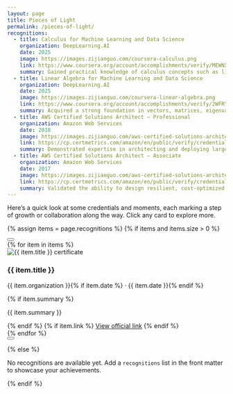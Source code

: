 ```yaml
---
layout: page
title: Pieces of Light
permalink: /pieces-of-light/
recognitions:
  - title: Calculus for Machine Learning and Data Science
    organization: DeepLearning.AI
    date: 2025
    image: https://images.zijianguo.com/coursera-calculus.png
    link: https://www.coursera.org/account/accomplishments/verify/MEWNX7C6L28D
    summary: Gained practical knowledge of calculus concepts such as limits, derivatives, and integrals, and applied them to optimisation and machine learning problems.
  - title: Linear Algebra for Machine Learning and Data Science
    organization: DeepLearning.AI
    date: 2025
    image: https://images.zijianguo.com/coursera-linear-algebra.png
    link: https://www.coursera.org/account/accomplishments/verify/2WFRYPUQ8YC7
    summary: Acquired a strong foundation in vectors, matrices, eigenvalues, and linear transformations, and learned how these tools support data science and machine learning algorithms.
  - title: AWS Certified Solutions Architect – Professional
    organization: Amazon Web Services
    date: 2018
    image: https://images.zijianguo.com/aws-certified-solutions-architect-professional.png
    link: https://cp.certmetrics.com/amazon/en/public/verify/credential/6VZ1F5WCB1F4QJ5Q
    summary: Demonstrated expertise in architecting and deploying large-scale, distributed systems on AWS.
  - title: AWS Certified Solutions Architect – Associate
    organization: Amazon Web Services
    date: 2017
    image: https://images.zijianguo.com/aws-certified-solutions-architect-associate.png
    link: https://cp.certmetrics.com/amazon/en/public/verify/credential/Y7QD5RTK1EFE1P9M
    summary: Validated the ability to design resilient, cost-optimized AWS workloads across core services.
---
```


<div class="recognitions-intro">
  <p>Here’s a quick look at some credentials and moments, each marking a step of growth or collaboration along the way. Click any card to explore more.</p>
</div>

{% assign items = page.recognitions %}
{% if items and items.size > 0 %}
<div class="recognitions-carousel" data-recognitions-carousel>
  <button class="recognitions-nav recognitions-nav--prev" type="button" aria-label="Previous">
    <span class="recognitions-nav__icon" aria-hidden="true">
      <svg viewBox="0 0 24 24" focusable="false">
        <path d="M15 5.5l-7 6.5 7 6.5" />
      </svg>
    </span>
  </button>
  <div class="recognitions-track" data-recognitions-track>
    {% for item in items %}
    <article class="recognition-card" data-recognition-card data-index="{{ forloop.index0 }}">
      <div class="recognition-thumb" data-image-wrapper>
        <img src="{{ item.image | relative_url }}" alt="{{ item.title }} certificate" loading="lazy" data-image-full="{{ item.image | relative_url }}">
      </div>
      <div class="recognition-body">
        <h3 class="recognition-title">{{ item.title }}</h3>
        <p class="recognition-meta">{{ item.organization }}{% if item.date %} · {{ item.date }}{% endif %}</p>
        {% if item.summary %}
        <p class="recognition-summary">{{ item.summary }}</p>
        {% endif %}
        {% if item.link %}
        <a class="recognition-link" href="{{ item.link }}" target="_blank" rel="noopener">View official link</a>
        {% endif %}
      </div>
    </article>
    {% endfor %}
  </div>
  <button class="recognitions-nav recognitions-nav--next" type="button" aria-label="Next">
    <span class="recognitions-nav__icon" aria-hidden="true">
      <svg viewBox="0 0 24 24" focusable="false">
        <path d="M9 5.5l7 6.5-7 6.5" />
      </svg>
    </span>
  </button>
</div>

<div class="recognition-modal" hidden data-recognitions-modal>
  <button class="recognition-modal__backdrop" type="button" data-close-modal aria-label="Close"></button>
  <div class="recognition-modal__dialog" role="dialog" aria-modal="true">
    <button class="recognition-modal__close" type="button" data-close-modal aria-label="Close">&times;</button>
    <img class="recognition-modal__image" data-modal-image src="" alt="">
    <p class="recognition-modal__caption" data-modal-caption></p>
  </div>
</div>

<script>
  document.addEventListener('DOMContentLoaded', function () {
    const carousel = document.querySelector('[data-recognitions-carousel]');
    if (!carousel) return;

    const track = carousel.querySelector('[data-recognitions-track]');
    const cards = Array.from(track.querySelectorAll('[data-recognition-card]'));
    const prev = carousel.querySelector('.recognitions-nav--prev');
    const next = carousel.querySelector('.recognitions-nav--next');
    const modal = document.querySelector('[data-recognitions-modal]');
    const modalImage = modal ? modal.querySelector('[data-modal-image]') : null;
    const modalCaption = modal ? modal.querySelector('[data-modal-caption]') : null;
    const closeButtons = modal ? Array.from(modal.querySelectorAll('[data-close-modal]')) : [];

    const autoRotateDelay = 3000;
    const resumeDelay = 1000;

    if (cards.length === 0) return;

    let activeIndex = 0;
    let autoRotateTimer = null;
    let resumeTimer = null;

    function getGap() {
      const styles = window.getComputedStyle(track);
      return parseFloat(styles.columnGap || styles.gap || '0');
    }

    function getStep() {
      const first = cards[0];
      if (!first) return 0;
      return first.offsetWidth + getGap();
    }

    function clampIndex(index) {
      const maxIndex = Math.max(cards.length - 1, 0);
      if (index < 0) return 0;
      if (index > maxIndex) return maxIndex;
      return index;
    }

    function updateNav() {
      if (!prev || !next) return;
      const disable = cards.length <= 1;
      prev.disabled = disable;
      next.disabled = disable;
    }

    function scrollToIndex(index, smooth = true) {
      activeIndex = clampIndex(index);
      const offset = activeIndex * getStep();
      track.scrollTo({ left: offset, behavior: smooth ? 'smooth' : 'auto' });
      updateNav();
    }

    function move(delta, options = {}) {
      if (!cards.length) return;
      const loop = Boolean(options.loop);
      let target = activeIndex + delta;
      let smooth = options.smooth !== false;
      if (loop) {
        if (target < 0) {
          target = cards.length - 1;
          smooth = false;
        } else if (target >= cards.length) {
          target = 0;
          smooth = false;
        }
      }
      scrollToIndex(target, smooth);
    }

    function shouldPauseAuto() {
      if (cards.length <= 1) return true;
      if (modal && !modal.hasAttribute('hidden')) return true;
      const activeEl = document.activeElement;
      if (activeEl && carousel.contains(activeEl)) return true;
      if (carousel.matches(':hover')) return true;
      return false;
    }

    function stopAutoRotate() {
      if (autoRotateTimer !== null) {
        window.clearInterval(autoRotateTimer);
        autoRotateTimer = null;
      }
      if (resumeTimer !== null) {
        window.clearTimeout(resumeTimer);
        resumeTimer = null;
      }
    }

    function startAutoRotate(delay = autoRotateDelay) {
      stopAutoRotate();
      if (cards.length <= 1) return;
      if (shouldPauseAuto()) return;
      resumeTimer = window.setTimeout(function () {
        resumeTimer = null;
        if (shouldPauseAuto()) return;
        autoRotateTimer = window.setInterval(function () {
          move(1, { loop: true });
        }, autoRotateDelay);
      }, Math.max(delay, 0));
    }

    function openModal(imgSrc, caption) {
      if (!modal || !modalImage) return;
      stopAutoRotate();
      modalImage.src = imgSrc;
      modalImage.alt = caption || '';
      if (modalCaption) modalCaption.textContent = caption || '';
      modal.removeAttribute('hidden');
      document.body.classList.add('recognition-modal-open');
    }

    function closeModal() {
      if (!modal || !modalImage) return;
      modal.setAttribute('hidden', 'hidden');
      modalImage.src = '';
      document.body.classList.remove('recognition-modal-open');
      startAutoRotate(resumeDelay);
    }

    let resizeTimeout;
    window.addEventListener('resize', function () {
      window.clearTimeout(resizeTimeout);
      resizeTimeout = window.setTimeout(function () {
        scrollToIndex(activeIndex, false);
        startAutoRotate(resumeDelay);
      }, 150);
    });

    if (prev) {
      prev.addEventListener('click', function () {
        stopAutoRotate();
        move(-1, { loop: true });
        startAutoRotate(resumeDelay);
      });
    }

    if (next) {
      next.addEventListener('click', function () {
        stopAutoRotate();
        move(1, { loop: true });
        startAutoRotate(resumeDelay);
      });
    }

    cards.forEach(function (card, index) {
      card.addEventListener('mouseenter', function () {
        activeIndex = clampIndex(index);
        updateNav();
      });
      card.addEventListener('click', function (event) {
        if (event.target.closest('.recognition-link')) {
          return;
        }
        const img = card.querySelector('img[data-image-full]');
        if (!img) return;
        event.preventDefault();
        openModal(img.dataset.imageFull || img.src, img.alt);
      });
    });

    track.addEventListener('scroll', function () {
      const step = getStep();
      if (step <= 0) return;
      const newIndex = clampIndex(Math.round(track.scrollLeft / step));
      if (newIndex !== activeIndex) {
        activeIndex = newIndex;
        updateNav();
      }
    }, { passive: true });

    carousel.addEventListener('mouseenter', stopAutoRotate);
    carousel.addEventListener('mouseleave', function () { startAutoRotate(resumeDelay); });
    carousel.addEventListener('focusin', stopAutoRotate);
    carousel.addEventListener('focusout', function (event) {
      if (!carousel.contains(event.relatedTarget)) {
        startAutoRotate(resumeDelay);
      }
    });

    track.addEventListener('pointerdown', stopAutoRotate);
    track.addEventListener('pointerup', function () { startAutoRotate(resumeDelay); });
    track.addEventListener('wheel', function () {
      stopAutoRotate();
      startAutoRotate(resumeDelay);
    }, { passive: true });

    closeButtons.forEach(function (button) {
      button.addEventListener('click', closeModal);
    });

    if (modal) {
      modal.addEventListener('keydown', function (event) {
        if (event.key === 'Escape') {
          closeModal();
        }
      });
    }

    document.addEventListener('keydown', function (event) {
      if (event.key === 'Escape') {
        closeModal();
      }
    });

    document.addEventListener('visibilitychange', function () {
      if (document.hidden) {
        stopAutoRotate();
      } else {
        startAutoRotate(resumeDelay);
      }
    });

    updateNav();
    startAutoRotate(autoRotateDelay);
  });
</script>
{% else %}
<p>No recognitions are available yet. Add a <code>recognitions</code> list in the front matter to showcase your achievements.</p>
{% endif %}
